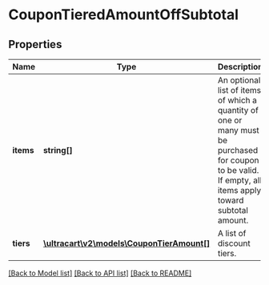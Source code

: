 # CouponTieredAmountOffSubtotal

## Properties
Name | Type | Description | Notes
------------ | ------------- | ------------- | -------------
**items** | **string[]** | An optional list of items of which a quantity of one or many must be purchased for coupon to be valid.  If empty, all items apply toward subtotal amount. | [optional] 
**tiers** | [**\ultracart\v2\models\CouponTierAmount[]**](CouponTierAmount.md) | A list of discount tiers. | [optional] 

[[Back to Model list]](../README.md#documentation-for-models) [[Back to API list]](../README.md#documentation-for-api-endpoints) [[Back to README]](../README.md)


